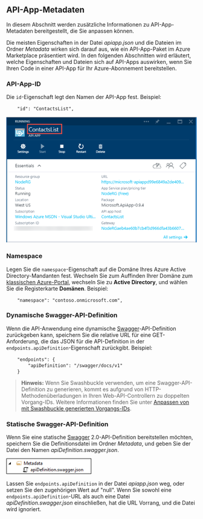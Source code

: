 ## API-App-Metadaten

In diesem Abschnitt werden zusätzliche Informationen zu API-App-Metadaten bereitgestellt, die Sie anpassen können.

Die meisten Eigenschaften in der Datei *apiapp.json* und die Dateien im Ordner *Metadata* wirken sich darauf aus, wie ein API-App-Paket im Azure Marketplace präsentiert wird. In den folgenden Abschnitten wird erläutert, welche Eigenschaften und Dateien sich auf API-Apps auswirken, wenn Sie Ihren Code in einer API-App für Ihr Azure-Abonnement bereitstellen.

### API-App-ID 

Die `id`-Eigenschaft legt den Namen der API-App fest. Beispiel:

		"id": "ContactsList",

![](./media/app-service-api-direct-deploy-metadata/apiappname.png)

### Namespace

Legen Sie die `namespace`-Eigenschaft auf die Domäne Ihres Azure Active Directory-Mandanten fest. Wechseln Sie zum Auffinden Ihrer Domäne zum [klassischen Azure-Portal](https://manage.windowsazure.com/), wechseln Sie zu **Active Directory**, und wählen Sie die Registerkarte **Domänen**. Beispiel:

		"namespace": "contoso.onmicrosoft.com",

### Dynamische Swagger-API-Definition

Wenn die API-Anwendung eine dynamische [Swagger](http://swagger.io/)-API-Definition zurückgeben kann, speichern Sie die relative URL für eine GET-Anforderung, die das JSON für die API-Definition in der `endpoints.apiDefinition`-Eigenschaft zurückgibt. Beispiel:

		"endpoints": {
		    "apiDefinition": "/swagger/docs/v1"
		}

> **Hinweis:** Wenn Sie Swashbuckle verwenden, um eine Swagger-API-Definition zu generieren, kommt es aufgrund von HTTP-Methodenüberladungen in Ihren Web-API-Controllern zu doppelten Vorgang-IDs. Weitere Informationen finden Sie unter [Anpassen von mit Swashbuckle generierten Vorgangs-IDs](../article/app-service-api/app-service-api-dotnet-swashbuckle-customize.md).
  
### Statische Swagger-API-Definition

Wenn Sie eine statische [Swagger](http://swagger.io/) 2.0-API-Definition bereitstellen möchten, speichern Sie die Definitionsdatei im Ordner *Metadata*, und geben Sie der Datei den Namen *apiDefinition.swagger.json*.

![](./media/app-service-api-direct-deploy-metadata/apidefinmetadata.png)

Lassen Sie `endpoints.apiDefinition` in der Datei *apiapp.json* weg, oder setzen Sie den zugehörigen Wert auf "null". Wenn Sie sowohl eine `endpoints.apiDefinition`-URL als auch eine Datei *apiDefinition.swagger.json* einschließen, hat die URL Vorrang, und die Datei wird ignoriert.

<!---HONumber=58_postMigration-->
